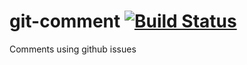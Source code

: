 # git-comment [![Build Status](https://travis-ci.org/JiYouMCC/github-comments.svg?branch=master)](https://travis-ci.org/JiYouMCC/github-comments)
Comments using github issues
